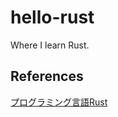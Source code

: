 # hello-rust

Where I learn Rust.

## References

[プログラミング言語Rust](http://rust-lang-ja.github.io/the-rust-programming-language-ja/1.6/book/)

